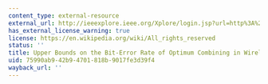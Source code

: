 ```yaml
---
content_type: external-resource
external_url: http://ieeexplore.ieee.org/Xplore/login.jsp?url=http%3A%2F%2Fieeexplore.ieee.org%2Fiel4%2F26%2F15893%2F00737400.pdf%3Farnumber%3D737400&authDecision=-203
has_external_license_warning: true
license: https://en.wikipedia.org/wiki/All_rights_reserved
status: ''
title: Upper Bounds on the Bit-Error Rate of Optimum Combining in Wireless Systems
uid: 75990ab9-42b9-4701-818b-9017fe3d39f4
wayback_url: ''
---
```

